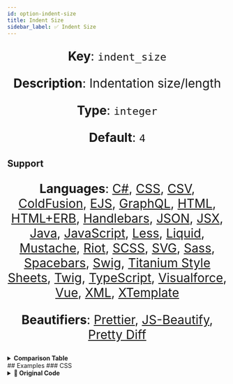 ```yaml
---
id: option-indent-size
title: Indent Size
sidebar_label: ✅ Indent Size
---
```

**Key**: `indent_size`

**Description**: Indentation size/length

**Type**: `integer`

**Default**: `4`

## Support
**Languages**: [C#](/docs/language-csharp.html), [CSS](/docs/language-css.html), [CSV](/docs/language-csv.html), [ColdFusion](/docs/language-coldfusion.html), [EJS](/docs/language-ejs.html), [GraphQL](/docs/language-graphql.html), [HTML](/docs/language-html.html), [HTML+ERB](/docs/language-html%2Berb.html), [Handlebars](/docs/language-handlebars.html), [JSON](/docs/language-json.html), [JSX](/docs/language-jsx.html), [Java](/docs/language-java.html), [JavaScript](/docs/language-javascript.html), [Less](/docs/language-less.html), [Liquid](/docs/language-liquid.html), [Mustache](/docs/language-mustache.html), [Riot](/docs/language-riot.html), [SCSS](/docs/language-scss.html), [SVG](/docs/language-svg.html), [Sass](/docs/language-sass.html), [Spacebars](/docs/language-spacebars.html), [Swig](/docs/language-swig.html), [Titanium Style Sheets](/docs/language-titanium-style-sheets.html), [Twig](/docs/language-twig.html), [TypeScript](/docs/language-typescript.html), [Visualforce](/docs/language-visualforce.html), [Vue](/docs/language-vue.html), [XML](/docs/language-xml.html), [XTemplate](/docs/language-xtemplate.html)

**Beautifiers**: [Prettier](/docs/beautifier-prettier.html), [JS-Beautify](/docs/beautifier-js-beautify.html), [Pretty Diff](/docs/beautifier-pretty-diff.html)

<details><summary><strong>Comparison Table</strong></summary>
| Language | [Prettier](/docs/beautifier-prettier.html) | [JS-Beautify](/docs/beautifier-js-beautify.html) | [Pretty Diff](/docs/beautifier-pretty-diff.html) |
| --- | --- | --- | --- |
| [C#](/docs/language-csharp.html) | &#10060; | &#10060; | &#9989; |
| [CSS](/docs/language-css.html) | &#9989; | &#9989; | &#9989; |
| [CSV](/docs/language-csv.html) | &#10060; | &#10060; | &#9989; |
| [ColdFusion](/docs/language-coldfusion.html) | &#10060; | &#10060; | &#9989; |
| [EJS](/docs/language-ejs.html) | &#10060; | &#9989; | &#9989; |
| [GraphQL](/docs/language-graphql.html) | &#9989; | &#10060; | &#10060; |
| [HTML](/docs/language-html.html) | &#10060; | &#9989; | &#9989; |
| [HTML+ERB](/docs/language-html%2Berb.html) | &#10060; | &#10060; | &#9989; |
| [Handlebars](/docs/language-handlebars.html) | &#10060; | &#9989; | &#9989; |
| [JSON](/docs/language-json.html) | &#9989; | &#9989; | &#9989; |
| [JSX](/docs/language-jsx.html) | &#9989; | &#9989; | &#9989; |
| [Java](/docs/language-java.html) | &#10060; | &#10060; | &#9989; |
| [JavaScript](/docs/language-javascript.html) | &#9989; | &#9989; | &#9989; |
| [Less](/docs/language-less.html) | &#9989; | &#10060; | &#9989; |
| [Liquid](/docs/language-liquid.html) | &#10060; | &#9989; | &#10060; |
| [Mustache](/docs/language-mustache.html) | &#10060; | &#9989; | &#10060; |
| [Riot](/docs/language-riot.html) | &#10060; | &#10060; | &#9989; |
| [SCSS](/docs/language-scss.html) | &#9989; | &#10060; | &#9989; |
| [SVG](/docs/language-svg.html) | &#10060; | &#10060; | &#9989; |
| [Sass](/docs/language-sass.html) | &#10060; | &#10060; | &#9989; |
| [Spacebars](/docs/language-spacebars.html) | &#10060; | &#10060; | &#9989; |
| [Swig](/docs/language-swig.html) | &#10060; | &#10060; | &#9989; |
| [Titanium Style Sheets](/docs/language-titanium-style-sheets.html) | &#10060; | &#10060; | &#9989; |
| [Twig](/docs/language-twig.html) | &#10060; | &#10060; | &#9989; |
| [TypeScript](/docs/language-typescript.html) | &#9989; | &#10060; | &#9989; |
| [Visualforce](/docs/language-visualforce.html) | &#10060; | &#10060; | &#9989; |
| [Vue](/docs/language-vue.html) | &#9989; | &#10060; | &#10060; |
| [XML](/docs/language-xml.html) | &#10060; | &#9989; | &#9989; |
| [XTemplate](/docs/language-xtemplate.html) | &#10060; | &#10060; | &#9989; |
</details>
## Examples
### CSS
<details><summary><strong>🚧 Original Code</strong></summary>
```CSS
.class1 {
    color: blue;
    background-color: red;
}

.class2 {
    color: red;
    background-color: yellow;
}
.class3 {
    color: yellow;
    background-color: green;
}

.selector-1,
.selector-2 {
    color: green;
    background-color: blue;
}

```
</details>
<details><summary><strong>🔧 `0`</strong></summary>
Using [Prettier](/docs/beautifier-prettier.html) beautifier:
```CSS
.class1 {
color: blue;
background-color: red;
}

.class2 {
color: red;
background-color: yellow;
}
.class3 {
color: yellow;
background-color: green;
}

.selector-1,
.selector-2 {
color: green;
background-color: blue;
}

```
<details><summary>Configuration</summary>
A `.unibeautify.json` file would look like the following:
```json
{
  "CSS": {
    "indent_size": 0,
    "indent_char": " "
  }
}
```
</details>
<details><summary>Difference from original</summary>
```diff
Index: 0
===================================================================
--- 0	Original
+++ 0	Beautified
@@ -1,19 +1,19 @@
 .class1␣{␊
-␣␣␣␣color:␣blue;␊
-␣␣␣␣background-color:␣red;␊
+color:␣blue;␊
+background-color:␣red;␊
 }␊
 ␊
 .class2␣{␊
-␣␣␣␣color:␣red;␊
-␣␣␣␣background-color:␣yellow;␊
+color:␣red;␊
+background-color:␣yellow;␊
 }␊
 .class3␣{␊
-␣␣␣␣color:␣yellow;␊
-␣␣␣␣background-color:␣green;␊
+color:␣yellow;␊
+background-color:␣green;␊
 }␊
 ␊
 .selector-1,␊
 .selector-2␣{␊
-␣␣␣␣color:␣green;␊
-␣␣␣␣background-color:␣blue;␊
+color:␣green;␊
+background-color:␣blue;␊
 }␊

```
</details>
</details>
<details><summary><strong>🔧 `4`</strong></summary>
Using [Prettier](/docs/beautifier-prettier.html) beautifier:
```CSS
.class1 {
    color: blue;
    background-color: red;
}

.class2 {
    color: red;
    background-color: yellow;
}
.class3 {
    color: yellow;
    background-color: green;
}

.selector-1,
.selector-2 {
    color: green;
    background-color: blue;
}

```
<details><summary>Configuration</summary>
A `.unibeautify.json` file would look like the following:
```json
{
  "CSS": {
    "indent_size": 4,
    "indent_char": " "
  }
}
```
</details>
<details><summary>Difference from original</summary>
```diff
Index: 4
===================================================================
--- 4	Original
+++ 4	Beautified

```
</details>
</details>
<details><summary><strong>🔧 `8`</strong></summary>
Using [Prettier](/docs/beautifier-prettier.html) beautifier:
```CSS
.class1 {
        color: blue;
        background-color: red;
}

.class2 {
        color: red;
        background-color: yellow;
}
.class3 {
        color: yellow;
        background-color: green;
}

.selector-1,
.selector-2 {
        color: green;
        background-color: blue;
}

```
<details><summary>Configuration</summary>
A `.unibeautify.json` file would look like the following:
```json
{
  "CSS": {
    "indent_size": 8,
    "indent_char": " "
  }
}
```
</details>
<details><summary>Difference from original</summary>
```diff
Index: 8
===================================================================
--- 8	Original
+++ 8	Beautified
@@ -1,19 +1,19 @@
 .class1␣{␊
-␣␣␣␣color:␣blue;␊
-␣␣␣␣background-color:␣red;␊
+␣␣␣␣␣␣␣␣color:␣blue;␊
+␣␣␣␣␣␣␣␣background-color:␣red;␊
 }␊
 ␊
 .class2␣{␊
-␣␣␣␣color:␣red;␊
-␣␣␣␣background-color:␣yellow;␊
+␣␣␣␣␣␣␣␣color:␣red;␊
+␣␣␣␣␣␣␣␣background-color:␣yellow;␊
 }␊
 .class3␣{␊
-␣␣␣␣color:␣yellow;␊
-␣␣␣␣background-color:␣green;␊
+␣␣␣␣␣␣␣␣color:␣yellow;␊
+␣␣␣␣␣␣␣␣background-color:␣green;␊
 }␊
 ␊
 .selector-1,␊
 .selector-2␣{␊
-␣␣␣␣color:␣green;␊
-␣␣␣␣background-color:␣blue;␊
+␣␣␣␣␣␣␣␣color:␣green;␊
+␣␣␣␣␣␣␣␣background-color:␣blue;␊
 }␊

```
</details>
</details>
### HTML
<details><summary><strong>🚧 Original Code</strong></summary>
```HTML
<div>
<span>Hello</span>
<span>World</span>
</div>

```
</details>
<details><summary><strong>🔧 `0`</strong></summary>
Using [JS-Beautify](/docs/beautifier-js-beautify.html) beautifier:
```HTML
<div>
<span>Hello</span>
<span>World</span>
</div>
```
<details><summary>Configuration</summary>
A `.unibeautify.json` file would look like the following:
```json
{
  "HTML": {
    "indent_size": 0,
    "indent_char": " "
  }
}
```
</details>
<details><summary>Difference from original</summary>
```diff
Index: 0
===================================================================
--- 0	Original
+++ 0	Beautified
@@ -1,4 +1,4 @@
 <div>␊
 <span>Hello</span>␊
 <span>World</span>␊
-</div>␊
+</div>
\ No newline at end of file

```
</details>
</details>
<details><summary><strong>🔧 `4`</strong></summary>
Using [JS-Beautify](/docs/beautifier-js-beautify.html) beautifier:
```HTML
<div>
    <span>Hello</span>
    <span>World</span>
</div>
```
<details><summary>Configuration</summary>
A `.unibeautify.json` file would look like the following:
```json
{
  "HTML": {
    "indent_size": 4,
    "indent_char": " "
  }
}
```
</details>
<details><summary>Difference from original</summary>
```diff
Index: 4
===================================================================
--- 4	Original
+++ 4	Beautified
@@ -1,4 +1,4 @@
 <div>␊
-<span>Hello</span>␊
-<span>World</span>␊
-</div>␊
+␣␣␣␣<span>Hello</span>␊
+␣␣␣␣<span>World</span>␊
+</div>
\ No newline at end of file

```
</details>
</details>
<details><summary><strong>🔧 `8`</strong></summary>
Using [JS-Beautify](/docs/beautifier-js-beautify.html) beautifier:
```HTML
<div>
        <span>Hello</span>
        <span>World</span>
</div>
```
<details><summary>Configuration</summary>
A `.unibeautify.json` file would look like the following:
```json
{
  "HTML": {
    "indent_size": 8,
    "indent_char": " "
  }
}
```
</details>
<details><summary>Difference from original</summary>
```diff
Index: 8
===================================================================
--- 8	Original
+++ 8	Beautified
@@ -1,4 +1,4 @@
 <div>␊
-<span>Hello</span>␊
-<span>World</span>␊
-</div>␊
+␣␣␣␣␣␣␣␣<span>Hello</span>␊
+␣␣␣␣␣␣␣␣<span>World</span>␊
+</div>
\ No newline at end of file

```
</details>
</details>
### JavaScript
<details><summary><strong>🚧 Original Code</strong></summary>
```JavaScript
if (a) {
      b = c;
function foo(d) {
          e = f;
  }
}

if (a) {
  b = c;
  function foo(d) {
      e = f;
  }
}

foo.bar.baz();

```
</details>
<details><summary><strong>🔧 `0`</strong></summary>
Using [Prettier](/docs/beautifier-prettier.html) beautifier:
```JavaScript
if (a) {
b = c;
function foo(d) {
e = f;
}
}

if (a) {
b = c;
function foo(d) {
e = f;
}
}

foo.bar.baz();

```
<details><summary>Configuration</summary>
A `.unibeautify.json` file would look like the following:
```json
{
  "JavaScript": {
    "indent_size": 0,
    "indent_char": " "
  }
}
```
</details>
<details><summary>Difference from original</summary>
```diff
Index: 0
===================================================================
--- 0	Original
+++ 0	Beautified
@@ -1,15 +1,15 @@
 if␣(a)␣{␊
-␣␣␣␣␣␣b␣=␣c;␊
+b␣=␣c;␊
 function␣foo(d)␣{␊
-␣␣␣␣␣␣␣␣␣␣e␣=␣f;␊
-␣␣}␊
+e␣=␣f;␊
 }␊
+}␊
 ␊
 if␣(a)␣{␊
-␣␣b␣=␣c;␊
-␣␣function␣foo(d)␣{␊
-␣␣␣␣␣␣e␣=␣f;␊
-␣␣}␊
+b␣=␣c;␊
+function␣foo(d)␣{␊
+e␣=␣f;␊
 }␊
+}␊
 ␊
 foo.bar.baz();␊

```
</details>
</details>
<details><summary><strong>🔧 `4`</strong></summary>
Using [Prettier](/docs/beautifier-prettier.html) beautifier:
```JavaScript
if (a) {
    b = c;
    function foo(d) {
        e = f;
    }
}

if (a) {
    b = c;
    function foo(d) {
        e = f;
    }
}

foo.bar.baz();

```
<details><summary>Configuration</summary>
A `.unibeautify.json` file would look like the following:
```json
{
  "JavaScript": {
    "indent_size": 4,
    "indent_char": " "
  }
}
```
</details>
<details><summary>Difference from original</summary>
```diff
Index: 4
===================================================================
--- 4	Original
+++ 4	Beautified
@@ -1,15 +1,15 @@
 if␣(a)␣{␊
-␣␣␣␣␣␣b␣=␣c;␊
-function␣foo(d)␣{␊
-␣␣␣␣␣␣␣␣␣␣e␣=␣f;␊
-␣␣}␊
+␣␣␣␣b␣=␣c;␊
+␣␣␣␣function␣foo(d)␣{␊
+␣␣␣␣␣␣␣␣e␣=␣f;␊
+␣␣␣␣}␊
 }␊
 ␊
 if␣(a)␣{␊
-␣␣b␣=␣c;␊
-␣␣function␣foo(d)␣{␊
-␣␣␣␣␣␣e␣=␣f;␊
-␣␣}␊
+␣␣␣␣b␣=␣c;␊
+␣␣␣␣function␣foo(d)␣{␊
+␣␣␣␣␣␣␣␣e␣=␣f;␊
+␣␣␣␣}␊
 }␊
 ␊
 foo.bar.baz();␊

```
</details>
</details>
<details><summary><strong>🔧 `8`</strong></summary>
Using [Prettier](/docs/beautifier-prettier.html) beautifier:
```JavaScript
if (a) {
        b = c;
        function foo(d) {
                e = f;
        }
}

if (a) {
        b = c;
        function foo(d) {
                e = f;
        }
}

foo.bar.baz();

```
<details><summary>Configuration</summary>
A `.unibeautify.json` file would look like the following:
```json
{
  "JavaScript": {
    "indent_size": 8,
    "indent_char": " "
  }
}
```
</details>
<details><summary>Difference from original</summary>
```diff
Index: 8
===================================================================
--- 8	Original
+++ 8	Beautified
@@ -1,15 +1,15 @@
 if␣(a)␣{␊
-␣␣␣␣␣␣b␣=␣c;␊
-function␣foo(d)␣{␊
-␣␣␣␣␣␣␣␣␣␣e␣=␣f;␊
-␣␣}␊
+␣␣␣␣␣␣␣␣b␣=␣c;␊
+␣␣␣␣␣␣␣␣function␣foo(d)␣{␊
+␣␣␣␣␣␣␣␣␣␣␣␣␣␣␣␣e␣=␣f;␊
+␣␣␣␣␣␣␣␣}␊
 }␊
 ␊
 if␣(a)␣{␊
-␣␣b␣=␣c;␊
-␣␣function␣foo(d)␣{␊
-␣␣␣␣␣␣e␣=␣f;␊
-␣␣}␊
+␣␣␣␣␣␣␣␣b␣=␣c;␊
+␣␣␣␣␣␣␣␣function␣foo(d)␣{␊
+␣␣␣␣␣␣␣␣␣␣␣␣␣␣␣␣e␣=␣f;␊
+␣␣␣␣␣␣␣␣}␊
 }␊
 ␊
 foo.bar.baz();␊

```
</details>
</details>
### Vue
<details><summary><strong>🚧 Original Code</strong></summary>
```Vue
<template >
  <h1 >{{greeting}}     world</h1 >
  <script>kikoo ( ) </script>
</template >

<script>
module  .  exports  =
{data : function () {return {
	greeting: "Hello"
}}
}
</script>

<style   scoped >
p { font-size : 2em ; text-align : center ; }
  </style >  
```
</details>
<details><summary><strong>🔧 `0`</strong></summary>
Using [Prettier](/docs/beautifier-prettier.html) beautifier:
```Vue
<template >
  <h1 >{{greeting}}     world</h1 >
  <script>kikoo ( ) </script>
</template >

<script>
module.exports = {
data: function() {
return {
greeting: "Hello"
};
}
};
</script>

<style   scoped >
p {
font-size: 2em;
text-align: center;
}
</style >

```
<details><summary>Configuration</summary>
A `.unibeautify.json` file would look like the following:
```json
{
  "Vue": {
    "indent_size": 0,
    "indent_char": " "
  }
}
```
</details>
<details><summary>Difference from original</summary>
```diff
Index: 0
===================================================================
--- 0	Original
+++ 0	Beautified
@@ -3,14 +3,19 @@
 ␣␣<script>kikoo␣(␣)␣</script>␊
 </template␣>␊
 ␊
 <script>␊
-module␣␣.␣␣exports␣␣=␊
-{data␣:␣function␣()␣{return␣{␊
-↹greeting:␣"Hello"␊
-}}␊
+module.exports␣=␣{␊
+data:␣function()␣{␊
+return␣{␊
+greeting:␣"Hello"␊
+};␊
 }␊
\ No newline at end of file
+};␊
 </script>␊
 ␊
 <style␣␣␣scoped␣>␊
-p␣{␣font-size␣:␣2em␣;␣text-align␣:␣center␣;␣}␊
-␣␣</style␣>␣␣
+p␣{␊
+font-size:␣2em;␊
+text-align:␣center;␊
+}␊
+</style␣>␊

```
</details>
</details>
<details><summary><strong>🔧 `4`</strong></summary>
Using [Prettier](/docs/beautifier-prettier.html) beautifier:
```Vue
<template >
  <h1 >{{greeting}}     world</h1 >
  <script>kikoo ( ) </script>
</template >

<script>
module.exports = {
    data: function() {
        return {
            greeting: "Hello"
        };
    }
};
</script>

<style   scoped >
p {
    font-size: 2em;
    text-align: center;
}
</style >

```
<details><summary>Configuration</summary>
A `.unibeautify.json` file would look like the following:
```json
{
  "Vue": {
    "indent_size": 4,
    "indent_char": " "
  }
}
```
</details>
<details><summary>Difference from original</summary>
```diff
Index: 4
===================================================================
--- 4	Original
+++ 4	Beautified
@@ -3,14 +3,19 @@
 ␣␣<script>kikoo␣(␣)␣</script>␊
 </template␣>␊
 ␊
 <script>␊
-module␣␣.␣␣exports␣␣=␊
-{data␣:␣function␣()␣{return␣{␊
-↹greeting:␣"Hello"␊
-}}␊
-}␊
+module.exports␣=␣{␊
+␣␣␣␣data:␣function()␣{␊
+␣␣␣␣␣␣␣␣return␣{␊
+␣␣␣␣␣␣␣␣␣␣␣␣greeting:␣"Hello"␊
+␣␣␣␣␣␣␣␣};␊
\ No newline at end of file
+␣␣␣␣}␊
+};␊
 </script>␊
 ␊
 <style␣␣␣scoped␣>␊
-p␣{␣font-size␣:␣2em␣;␣text-align␣:␣center␣;␣}␊
-␣␣</style␣>␣␣
+p␣{␊
+␣␣␣␣font-size:␣2em;␊
+␣␣␣␣text-align:␣center;␊
+}␊
+</style␣>␊

```
</details>
</details>
<details><summary><strong>🔧 `8`</strong></summary>
Using [Prettier](/docs/beautifier-prettier.html) beautifier:
```Vue
<template >
  <h1 >{{greeting}}     world</h1 >
  <script>kikoo ( ) </script>
</template >

<script>
module.exports = {
        data: function() {
                return {
                        greeting: "Hello"
                };
        }
};
</script>

<style   scoped >
p {
        font-size: 2em;
        text-align: center;
}
</style >

```
<details><summary>Configuration</summary>
A `.unibeautify.json` file would look like the following:
```json
{
  "Vue": {
    "indent_size": 8,
    "indent_char": " "
  }
}
```
</details>
<details><summary>Difference from original</summary>
```diff
Index: 8
===================================================================
--- 8	Original
+++ 8	Beautified
@@ -3,14 +3,19 @@
 ␣␣<script>kikoo␣(␣)␣</script>␊
 </template␣>␊
 ␊
 <script>␊
-module␣␣.␣␣exports␣␣=␊
-{data␣:␣function␣()␣{return␣{␊
-↹greeting:␣"Hello"␊
-}}␊
-}␊
+module.exports␣=␣{␊
+␣␣␣␣␣␣␣␣data:␣function()␣{␊
+␣␣␣␣␣␣␣␣␣␣␣␣␣␣␣␣return␣{␊
+␣␣␣␣␣␣␣␣␣␣␣␣␣␣␣␣␣␣␣␣␣␣␣␣greeting:␣"Hello"␊
+␣␣␣␣␣␣␣␣␣␣␣␣␣␣␣␣};␊
\ No newline at end of file
+␣␣␣␣␣␣␣␣}␊
+};␊
 </script>␊
 ␊
 <style␣␣␣scoped␣>␊
-p␣{␣font-size␣:␣2em␣;␣text-align␣:␣center␣;␣}␊
-␣␣</style␣>␣␣
+p␣{␊
+␣␣␣␣␣␣␣␣font-size:␣2em;␊
+␣␣␣␣␣␣␣␣text-align:␣center;␊
+}␊
+</style␣>␊

```
</details>
</details>
### XML
<details><summary><strong>🚧 Original Code</strong></summary>
```XML
<breakfast_menu>
<food>
<name>Belgian Waffles</name>
<price>$5.95</price>
<description>
Two of our famous Belgian Waffles with plenty of real maple syrup
</description>
<calories>650</calories>
</food>
<food>
<name>Strawberry Belgian Waffles</name>
<price>$7.95</price>
<description>
Light Belgian waffles covered with strawberries and whipped cream
</description>
<calories>900</calories>
</food>
<food>
<name>Berry-Berry Belgian Waffles</name>
<price>$8.95</price>
<description>
Light Belgian waffles covered with an assortment of fresh berries and whipped cream
</description>
<calories>900</calories>
</food>
<food>
<name>French Toast</name>
<price>$4.50</price>
<description>
Thick slices made from our homemade sourdough bread
</description>
<calories>600</calories>
</food>
<food>
<name>Homestyle Breakfast</name>
<price>$6.95</price>
<description>
Two eggs, bacon or sausage, toast, and our ever-popular hash browns
</description>
<calories>950</calories>
</food>
</breakfast_menu>
```
</details>
<details><summary><strong>🔧 `0`</strong></summary>
Using [JS-Beautify](/docs/beautifier-js-beautify.html) beautifier:
```XML
<breakfast_menu>
<food>
<name>Belgian Waffles</name>
<price>$5.95</price>
<description>
Two of our famous Belgian Waffles with plenty of real maple syrup
</description>
<calories>650</calories>
</food>
<food>
<name>Strawberry Belgian Waffles</name>
<price>$7.95</price>
<description>
Light Belgian waffles covered with strawberries and whipped cream
</description>
<calories>900</calories>
</food>
<food>
<name>Berry-Berry Belgian Waffles</name>
<price>$8.95</price>
<description>
Light Belgian waffles covered with an assortment of fresh berries and whipped cream
</description>
<calories>900</calories>
</food>
<food>
<name>French Toast</name>
<price>$4.50</price>
<description>
Thick slices made from our homemade sourdough bread
</description>
<calories>600</calories>
</food>
<food>
<name>Homestyle Breakfast</name>
<price>$6.95</price>
<description>
Two eggs, bacon or sausage, toast, and our ever-popular hash browns
</description>
<calories>950</calories>
</food>
</breakfast_menu>
```
<details><summary>Configuration</summary>
A `.unibeautify.json` file would look like the following:
```json
{
  "XML": {
    "indent_size": 0,
    "indent_char": " "
  }
}
```
</details>
<details><summary>Difference from original</summary>
```diff
Index: 0
===================================================================
--- 0	Original
+++ 0	Beautified

```
</details>
</details>
<details><summary><strong>🔧 `4`</strong></summary>
Using [JS-Beautify](/docs/beautifier-js-beautify.html) beautifier:
```XML
<breakfast_menu>
    <food>
        <name>Belgian Waffles</name>
        <price>$5.95</price>
        <description>
            Two of our famous Belgian Waffles with plenty of real maple syrup
        </description>
        <calories>650</calories>
    </food>
    <food>
        <name>Strawberry Belgian Waffles</name>
        <price>$7.95</price>
        <description>
            Light Belgian waffles covered with strawberries and whipped cream
        </description>
        <calories>900</calories>
    </food>
    <food>
        <name>Berry-Berry Belgian Waffles</name>
        <price>$8.95</price>
        <description>
            Light Belgian waffles covered with an assortment of fresh berries and whipped cream
        </description>
        <calories>900</calories>
    </food>
    <food>
        <name>French Toast</name>
        <price>$4.50</price>
        <description>
            Thick slices made from our homemade sourdough bread
        </description>
        <calories>600</calories>
    </food>
    <food>
        <name>Homestyle Breakfast</name>
        <price>$6.95</price>
        <description>
            Two eggs, bacon or sausage, toast, and our ever-popular hash browns
        </description>
        <calories>950</calories>
    </food>
</breakfast_menu>
```
<details><summary>Configuration</summary>
A `.unibeautify.json` file would look like the following:
```json
{
  "XML": {
    "indent_size": 4,
    "indent_char": " "
  }
}
```
</details>
<details><summary>Difference from original</summary>
```diff
Index: 4
===================================================================
--- 4	Original
+++ 4	Beautified
@@ -1,42 +1,42 @@
 <breakfast_menu>␊
-<food>␊
-<name>Belgian␣Waffles</name>␊
-<price>$5.95</price>␊
-<description>␊
-Two␣of␣our␣famous␣Belgian␣Waffles␣with␣plenty␣of␣real␣maple␣syrup␊
-</description>␊
-<calories>650</calories>␊
-</food>␊
-<food>␊
-<name>Strawberry␣Belgian␣Waffles</name>␊
-<price>$7.95</price>␊
-<description>␊
-Light␣Belgian␣waffles␣covered␣with␣strawberries␣and␣whipped␣cream␊
-</description>␊
-<calories>900</calories>␊
-</food>␊
-<food>␊
-<name>Berry-Berry␣Belgian␣Waffles</name>␊
-<price>$8.95</price>␊
-<description>␊
-Light␣Belgian␣waffles␣covered␣with␣an␣assortment␣of␣fresh␣berries␣and␣whipped␣cream␊
-</description>␊
-<calories>900</calories>␊
-</food>␊
-<food>␊
-<name>French␣Toast</name>␊
-<price>$4.50</price>␊
-<description>␊
-Thick␣slices␣made␣from␣our␣homemade␣sourdough␣bread␊
-</description>␊
-<calories>600</calories>␊
-</food>␊
-<food>␊
-<name>Homestyle␣Breakfast</name>␊
-<price>$6.95</price>␊
-<description>␊
-Two␣eggs,␣bacon␣or␣sausage,␣toast,␣and␣our␣ever-popular␣hash␣browns␊
-</description>␊
-<calories>950</calories>␊
-</food>␊
+␣␣␣␣<food>␊
+␣␣␣␣␣␣␣␣<name>Belgian␣Waffles</name>␊
+␣␣␣␣␣␣␣␣<price>$5.95</price>␊
+␣␣␣␣␣␣␣␣<description>␊
+␣␣␣␣␣␣␣␣␣␣␣␣Two␣of␣our␣famous␣Belgian␣Waffles␣with␣plenty␣of␣real␣maple␣syrup␊
+␣␣␣␣␣␣␣␣</description>␊
+␣␣␣␣␣␣␣␣<calories>650</calories>␊
+␣␣␣␣</food>␊
+␣␣␣␣<food>␊
+␣␣␣␣␣␣␣␣<name>Strawberry␣Belgian␣Waffles</name>␊
+␣␣␣␣␣␣␣␣<price>$7.95</price>␊
+␣␣␣␣␣␣␣␣<description>␊
+␣␣␣␣␣␣␣␣␣␣␣␣Light␣Belgian␣waffles␣covered␣with␣strawberries␣and␣whipped␣cream␊
+␣␣␣␣␣␣␣␣</description>␊
+␣␣␣␣␣␣␣␣<calories>900</calories>␊
+␣␣␣␣</food>␊
+␣␣␣␣<food>␊
+␣␣␣␣␣␣␣␣<name>Berry-Berry␣Belgian␣Waffles</name>␊
+␣␣␣␣␣␣␣␣<price>$8.95</price>␊
+␣␣␣␣␣␣␣␣<description>␊
+␣␣␣␣␣␣␣␣␣␣␣␣Light␣Belgian␣waffles␣covered␣with␣an␣assortment␣of␣fresh␣berries␣and␣whipped␣cream␊
+␣␣␣␣␣␣␣␣</description>␊
+␣␣␣␣␣␣␣␣<calories>900</calories>␊
+␣␣␣␣</food>␊
+␣␣␣␣<food>␊
+␣␣␣␣␣␣␣␣<name>French␣Toast</name>␊
+␣␣␣␣␣␣␣␣<price>$4.50</price>␊
+␣␣␣␣␣␣␣␣<description>␊
+␣␣␣␣␣␣␣␣␣␣␣␣Thick␣slices␣made␣from␣our␣homemade␣sourdough␣bread␊
+␣␣␣␣␣␣␣␣</description>␊
+␣␣␣␣␣␣␣␣<calories>600</calories>␊
+␣␣␣␣</food>␊
+␣␣␣␣<food>␊
+␣␣␣␣␣␣␣␣<name>Homestyle␣Breakfast</name>␊
+␣␣␣␣␣␣␣␣<price>$6.95</price>␊
+␣␣␣␣␣␣␣␣<description>␊
+␣␣␣␣␣␣␣␣␣␣␣␣Two␣eggs,␣bacon␣or␣sausage,␣toast,␣and␣our␣ever-popular␣hash␣browns␊
+␣␣␣␣␣␣␣␣</description>␊
+␣␣␣␣␣␣␣␣<calories>950</calories>␊
+␣␣␣␣</food>␊
 </breakfast_menu>
\ No newline at end of file

```
</details>
</details>
<details><summary><strong>🔧 `8`</strong></summary>
Using [JS-Beautify](/docs/beautifier-js-beautify.html) beautifier:
```XML
<breakfast_menu>
        <food>
                <name>Belgian Waffles</name>
                <price>$5.95</price>
                <description>
                        Two of our famous Belgian Waffles with plenty of real maple syrup
                </description>
                <calories>650</calories>
        </food>
        <food>
                <name>Strawberry Belgian Waffles</name>
                <price>$7.95</price>
                <description>
                        Light Belgian waffles covered with strawberries and whipped cream
                </description>
                <calories>900</calories>
        </food>
        <food>
                <name>Berry-Berry Belgian Waffles</name>
                <price>$8.95</price>
                <description>
                        Light Belgian waffles covered with an assortment of fresh berries and whipped cream
                </description>
                <calories>900</calories>
        </food>
        <food>
                <name>French Toast</name>
                <price>$4.50</price>
                <description>
                        Thick slices made from our homemade sourdough bread
                </description>
                <calories>600</calories>
        </food>
        <food>
                <name>Homestyle Breakfast</name>
                <price>$6.95</price>
                <description>
                        Two eggs, bacon or sausage, toast, and our ever-popular hash browns
                </description>
                <calories>950</calories>
        </food>
</breakfast_menu>
```
<details><summary>Configuration</summary>
A `.unibeautify.json` file would look like the following:
```json
{
  "XML": {
    "indent_size": 8,
    "indent_char": " "
  }
}
```
</details>
<details><summary>Difference from original</summary>
```diff
Index: 8
===================================================================
--- 8	Original
+++ 8	Beautified
@@ -1,42 +1,42 @@
 <breakfast_menu>␊
-<food>␊
-<name>Belgian␣Waffles</name>␊
-<price>$5.95</price>␊
-<description>␊
-Two␣of␣our␣famous␣Belgian␣Waffles␣with␣plenty␣of␣real␣maple␣syrup␊
-</description>␊
-<calories>650</calories>␊
-</food>␊
-<food>␊
-<name>Strawberry␣Belgian␣Waffles</name>␊
-<price>$7.95</price>␊
-<description>␊
-Light␣Belgian␣waffles␣covered␣with␣strawberries␣and␣whipped␣cream␊
-</description>␊
-<calories>900</calories>␊
-</food>␊
-<food>␊
-<name>Berry-Berry␣Belgian␣Waffles</name>␊
-<price>$8.95</price>␊
-<description>␊
-Light␣Belgian␣waffles␣covered␣with␣an␣assortment␣of␣fresh␣berries␣and␣whipped␣cream␊
-</description>␊
-<calories>900</calories>␊
-</food>␊
-<food>␊
-<name>French␣Toast</name>␊
-<price>$4.50</price>␊
-<description>␊
-Thick␣slices␣made␣from␣our␣homemade␣sourdough␣bread␊
-</description>␊
-<calories>600</calories>␊
-</food>␊
-<food>␊
-<name>Homestyle␣Breakfast</name>␊
-<price>$6.95</price>␊
-<description>␊
-Two␣eggs,␣bacon␣or␣sausage,␣toast,␣and␣our␣ever-popular␣hash␣browns␊
-</description>␊
-<calories>950</calories>␊
-</food>␊
+␣␣␣␣␣␣␣␣<food>␊
+␣␣␣␣␣␣␣␣␣␣␣␣␣␣␣␣<name>Belgian␣Waffles</name>␊
+␣␣␣␣␣␣␣␣␣␣␣␣␣␣␣␣<price>$5.95</price>␊
+␣␣␣␣␣␣␣␣␣␣␣␣␣␣␣␣<description>␊
+␣␣␣␣␣␣␣␣␣␣␣␣␣␣␣␣␣␣␣␣␣␣␣␣Two␣of␣our␣famous␣Belgian␣Waffles␣with␣plenty␣of␣real␣maple␣syrup␊
+␣␣␣␣␣␣␣␣␣␣␣␣␣␣␣␣</description>␊
+␣␣␣␣␣␣␣␣␣␣␣␣␣␣␣␣<calories>650</calories>␊
+␣␣␣␣␣␣␣␣</food>␊
+␣␣␣␣␣␣␣␣<food>␊
+␣␣␣␣␣␣␣␣␣␣␣␣␣␣␣␣<name>Strawberry␣Belgian␣Waffles</name>␊
+␣␣␣␣␣␣␣␣␣␣␣␣␣␣␣␣<price>$7.95</price>␊
+␣␣␣␣␣␣␣␣␣␣␣␣␣␣␣␣<description>␊
+␣␣␣␣␣␣␣␣␣␣␣␣␣␣␣␣␣␣␣␣␣␣␣␣Light␣Belgian␣waffles␣covered␣with␣strawberries␣and␣whipped␣cream␊
+␣␣␣␣␣␣␣␣␣␣␣␣␣␣␣␣</description>␊
+␣␣␣␣␣␣␣␣␣␣␣␣␣␣␣␣<calories>900</calories>␊
+␣␣␣␣␣␣␣␣</food>␊
+␣␣␣␣␣␣␣␣<food>␊
+␣␣␣␣␣␣␣␣␣␣␣␣␣␣␣␣<name>Berry-Berry␣Belgian␣Waffles</name>␊
+␣␣␣␣␣␣␣␣␣␣␣␣␣␣␣␣<price>$8.95</price>␊
+␣␣␣␣␣␣␣␣␣␣␣␣␣␣␣␣<description>␊
+␣␣␣␣␣␣␣␣␣␣␣␣␣␣␣␣␣␣␣␣␣␣␣␣Light␣Belgian␣waffles␣covered␣with␣an␣assortment␣of␣fresh␣berries␣and␣whipped␣cream␊
+␣␣␣␣␣␣␣␣␣␣␣␣␣␣␣␣</description>␊
+␣␣␣␣␣␣␣␣␣␣␣␣␣␣␣␣<calories>900</calories>␊
+␣␣␣␣␣␣␣␣</food>␊
+␣␣␣␣␣␣␣␣<food>␊
+␣␣␣␣␣␣␣␣␣␣␣␣␣␣␣␣<name>French␣Toast</name>␊
+␣␣␣␣␣␣␣␣␣␣␣␣␣␣␣␣<price>$4.50</price>␊
+␣␣␣␣␣␣␣␣␣␣␣␣␣␣␣␣<description>␊
+␣␣␣␣␣␣␣␣␣␣␣␣␣␣␣␣␣␣␣␣␣␣␣␣Thick␣slices␣made␣from␣our␣homemade␣sourdough␣bread␊
+␣␣␣␣␣␣␣␣␣␣␣␣␣␣␣␣</description>␊
+␣␣␣␣␣␣␣␣␣␣␣␣␣␣␣␣<calories>600</calories>␊
+␣␣␣␣␣␣␣␣</food>␊
+␣␣␣␣␣␣␣␣<food>␊
+␣␣␣␣␣␣␣␣␣␣␣␣␣␣␣␣<name>Homestyle␣Breakfast</name>␊
+␣␣␣␣␣␣␣␣␣␣␣␣␣␣␣␣<price>$6.95</price>␊
+␣␣␣␣␣␣␣␣␣␣␣␣␣␣␣␣<description>␊
+␣␣␣␣␣␣␣␣␣␣␣␣␣␣␣␣␣␣␣␣␣␣␣␣Two␣eggs,␣bacon␣or␣sausage,␣toast,␣and␣our␣ever-popular␣hash␣browns␊
+␣␣␣␣␣␣␣␣␣␣␣␣␣␣␣␣</description>␊
+␣␣␣␣␣␣␣␣␣␣␣␣␣␣␣␣<calories>950</calories>␊
+␣␣␣␣␣␣␣␣</food>␊
 </breakfast_menu>
\ No newline at end of file

```
</details>
</details>